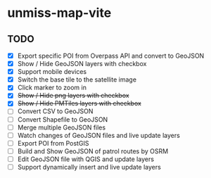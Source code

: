 # unmiss-map-vite

## TODO

- [x] Export specific POI from Overpass API and convert to GeoJSON
- [x] Show / Hide GeoJSON layers with checkbox
- [x] Support mobile devices
- [x] Switch the base tile to the satellite image
- [x] Click marker to zoom in
- [x] ~~Show / Hide png layers with checkbox~~
- [x] ~~Show / Hide PMTiles layers with checkbox~~
- [ ] Convert CSV to GeoJSON
- [ ] Convert Shapefile to GeoJSON
- [ ] Merge multiple GeoJSON files
- [ ] Watch changes of GeoJSON files and live update layers
- [ ] Export POI from PostGIS
- [ ] Build and Show GeoJSON of patrol routes by OSRM
- [ ] Edit GeoJSON file with QGIS and update layers
- [ ] Support dynamically insert and live update layers
